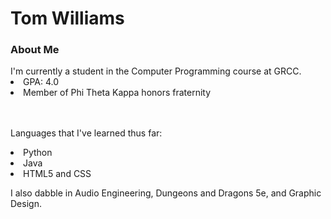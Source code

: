 <h1>Tom Williams</h1> 
<h3>About Me</h3>
I'm currently a student in the Computer Programming course at GRCC.
<li>GPA: 4.0</li>
<li>Member of Phi Theta Kappa honors fraternity</li>
<br>
<br>

Languages that I've learned thus far: 
<li>Python</li>
<li>Java</li>
<li>HTML5 and CSS</li>

I also dabble in Audio Engineering, Dungeons and Dragons 5e, and Graphic Design.
